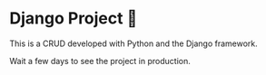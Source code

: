 # Django Project 🐍
This is a CRUD developed with Python and the Django framework.

Wait a few days to see the project in production.
